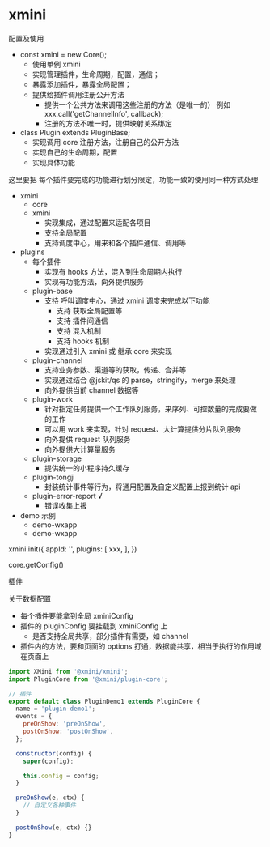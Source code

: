 # xmini

配置及使用

- const xmini = new Core();
  - 使用单例 xmini
  - 实现管理插件，生命周期，配置，通信；
  - 暴露添加插件，暴露全局配置；
  - 提供给插件调用注册公开方法
    - 提供一个公共方法来调用这些注册的方法（是唯一的） 例如 xxx.call('getChannelInfo', callback);
    - 注册的方法不唯一时，提供映射关系绑定
- class Plugin extends PluginBase;
  - 实现调用 core 注册方法，注册自己的公开方法
  - 实现自己的生命周期，配置
  - 实现具体功能

这里要把 每个插件要完成的功能进行划分限定，功能一致的使用同一种方式处理

- xmini
  - core
  - xmini
    - 实现集成，通过配置来适配各项目
    - 支持全局配置
    - 支持调度中心，用来和各个插件通信、调用等
- plugins
  - 每个插件
    - 实现有 hooks 方法，混入到生命周期内执行
    - 实现有功能方法，向外提供服务
  - plugin-base
    - 支持 呼叫调度中心，通过 xmini 调度来完成以下功能
      - 支持 获取全局配置等
      - 支持 插件间通信
      - 支持 混入机制
      - 支持 hooks 机制
    - 实现通过引入 xmini 或 继承 core 来实现
  - plugin-channel
    - 支持业务参数、渠道等的获取，传递、合并等
    - 实现通过结合 @jskit/qs 的 parse，stringify，merge 来处理
    - 向外提供当前 channel 数据等
  - plugin-work
    - 针对指定任务提供一个工作队列服务，来序列、可控数量的完成要做的工作
    - 可以用 work 来实现，针对 request、大计算提供分片队列服务
    - 向外提供 request 队列服务
    - 向外提供大计算量服务
  - plugin-storage
    - 提供统一的小程序持久缓存
  - plugin-tongji
    - 封装统计事件等行为，将通用配置及自定义配置上报到统计 api
  - plugin-error-report √
    - 错误收集上报
- demo 示例
  - demo-wxapp
  - demo-wxapp

xmini.init({
  appId: '',
  plugins: [
    xxx,
  ],
})

core.getConfig()

插件

关于数据配置

- 每个插件要能拿到全局 xminiConfig
- 插件的 pluginConfig 要挂载到 xminiConfig 上
  - 是否支持全局共享，部分插件有需要，如 channel
- 插件内的方法，要和页面的 options 打通，数据能共享，相当于执行的作用域在页面上

```js
import XMini from '@xmini/xmini';
import PluginCore from '@xmini/plugin-core';

// 插件
export default class PluginDemo1 extends PluginCore {
  name = 'plugin-demo1';
  events = {
    preOnShow: 'preOnShow',
    postOnShow: 'postOnShow',
  };

  constructor(config) {
    super(config);

    this.config = config;
  }

  preOnShow(e, ctx) {
    // 自定义各种事件
  }

  postOnShow(e, ctx) {}
}
```

